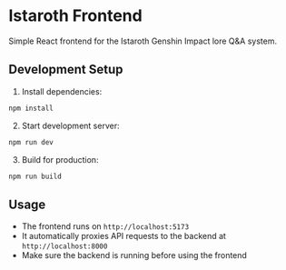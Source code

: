 # Istaroth Frontend

Simple React frontend for the Istaroth Genshin Impact lore Q&A system.

## Development Setup

1. Install dependencies:
```bash
npm install
```

2. Start development server:
```bash
npm run dev
```

3. Build for production:
```bash
npm run build
```

## Usage

- The frontend runs on `http://localhost:5173`
- It automatically proxies API requests to the backend at `http://localhost:8000`
- Make sure the backend is running before using the frontend
